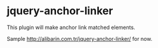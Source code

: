 jquery-anchor-linker
====================

This plugin will make anchor link matched elements.

Sample http://alibarin.com.tr/jquery-anchor-linker/ for now.
